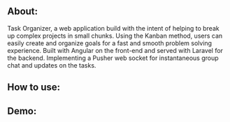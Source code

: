## About:

Task Organizer, a web application build with the intent of helping to break up complex projects in small chunks. Using the Kanban method, users can easily create and organize goals for a fast and smooth problem solving experience. Built with Angular on the front-end and served with Laravel for the backend. Implementing  a Pusher web socket for instantaneous group chat and updates on the tasks.

## How to use:


## Demo:


